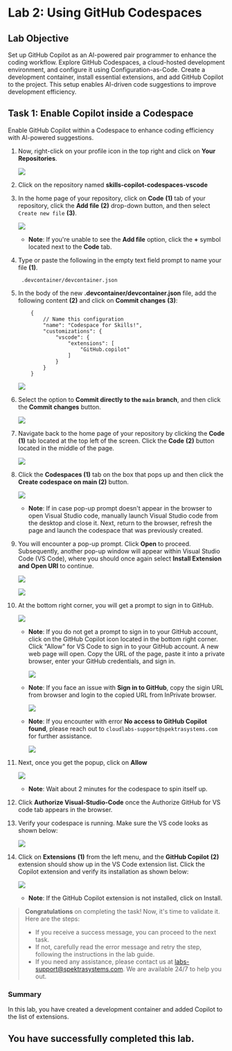 
#  Lab 2: Using GitHub Codespaces

## Lab Objective 

Set up GitHub Copilot as an AI-powered pair programmer to enhance the coding workflow. Explore GitHub Codespaces, a cloud-hosted development environment, and configure it using Configuration-as-Code. Create a development container, install essential extensions, and add GitHub Copilot to the project. This setup enables AI-driven code suggestions to improve development efficiency.

## Task 1: Enable Copilot inside a Codespace

Enable GitHub Copilot within a Codespace to enhance coding efficiency with AI-powered suggestions. 

1. Now, right-click on your profile icon in the top right and click on **Your Repositories**.
    
    ![](../../media/Copilotrepo.png)

1. Click on the repository named **skills-copilot-codespaces-vscode**

1. In the home page of your repository, click on **Code** **(1)** tab of your repository, click the **Add file** **(2)** drop-down button, and then select `Create new file` **(3)**.

     ![](../../media/dp1u.png)

    - **Note**: If you're unable to see the **Add file** option, click the **+** symbol located next to the **Code** tab.
    
1. Type or paste the following in the empty text field prompt to name your file **(1)**.

    ```
     .devcontainer/devcontainer.json
    ```

1. In the body of the new **.devcontainer/devcontainer.json** file, add the following content **(2)** and click on **Commit changes** **(3)**:

    ```
        {
            // Name this configuration
            "name": "Codespace for Skills!",
            "customizations": {
                "vscode": {
                    "extensions": [
                        "GitHub.copilot"
                    ]
                }
            }
        }
     ```

    ![](../../media/dp2.png)
   
1. Select the option to **Commit directly to the `main` branch**, and then click the **Commit changes** button.

     ![](../../media/commit-file.png)

1. Navigate back to the home page of your repository by clicking the **Code** **(1)** tab located at the top left of the screen. Click the **Code** **(2)** button located in the middle of the page.

     ![](../../media/dp3.png)

1. Click the **Codespaces (1)** tab on the box that pops up and then click the **Create codespace on main (2)** button.

     ![](../../media/dp4.png)

   - **Note**: If in case pop-up prompt doesn't appear in the browser to open Visual Studio code, manually launch Visual Studio code from the desktop and close it. Next, return to the 
    browser, refresh the page and launch the codespace that was previously created.

1. You will encounter a pop-up prompt. Click **Open** to proceed. Subsequently, another pop-up window will appear within Visual Studio Code (VS Code), where you should once again select **Install Extension and Open URI** to continue.

     ![](../../media/open.png)

     ![](../../media/l2.png)

1. At the bottom right corner, you will get a prompt to sign in to GitHub.

   ![](../../media/signingit.png)

   - **Note**: If you do not get a prompt to sign in to your GitHub account, click on the GitHub Copilot icon located in the bottom right corner. Click "Allow" for VS Code to sign in to your GitHub account. A new web page will open. Copy the URL of the page, paste it into a private browser, enter your GitHub credentials, and sign in.

       ![](../../media/githubsignin2.png)
         
    - **Note**: If you face an issue with **Sign in to GitHub**, copy the sigin URL from browser and login to the copied URL from InPrivate browser.
 
       ![](../../media/private.png)

    - **Note**: If you encounter with error **No access to GitHub Copilot found**, please reach out to `cloudlabs-support@spektrasystems.com` for further assistance.
 
       ![](../../media/3.png)

1. Next, once you get the popup, click on **Allow**

    ![](../../media/allow.png)

   - **Note**: Wait about 2 minutes for the codespace to spin itself up.

1. Click **Authorize Visual-Studio-Code** once the Authorize GitHub for VS code tab appears in the browser.

1. Verify your codespace is running. Make sure the VS code looks as shown below:

    ![](../../media/loaded-repo.png)

1. Click on **Extensions** **(1)** from the left menu, and the **GitHub Copilot** **(2)** extension should show up in the VS Code extension list. Click the Copilot extension and verify 
   its installation as shown below:

     ![](../../media/verify-copilot.png)

   - **Note**: If the GitHub Copilot extension is not installed, click on Install.

 
> **Congratulations** on completing the task! Now, it's time to validate it. Here are the steps:
> - If you receive a success message, you can proceed to the next task.
> - If not, carefully read the error message and retry the step, following the instructions in the lab guide. 
> - If you need any assistance, please contact us at labs-support@spektrasystems.com. We are available 24/7 to help you out.

<validation step="f627a3c6-3d8f-48d4-ae32-306c3ff40e00" />
 
### Summary

In this lab, you have created a development container and added Copilot to the list of extensions.

## You have successfully completed this lab. 
